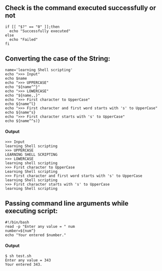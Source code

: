 ## Check is the command executed successfully or not
```
if [[ "$?" == "0" ]];then
  echo "Successfully executed"
else
  echo "Failed"
fi

```


## Converting the case of the String:
```
name='learning Shell scripting'
echo ">>> Input"
echo $name
echo ">>> UPPERCASE"
echo "${name^^}"
echo ">>> LOWERCASE"
echo "${name,,}"
echo ">>> First character to UpperCase"
echo ${name^l}
echo ">>> First character and first word starts with 's' to UpperCase"
echo ${name^s}
echo ">>> First character starts with 's' to UpperCase"
echo ${name^^s)}
```
#### Output
```
>>> Input
learning Shell scripting
>>> UPPERCASE
LEARNING SHELL SCRIPTING
>>> LOWERCASE
learning shell scripting
>>> First character to UpperCase
Learning Shell scripting
>>> First character and first word starts with 's' to UpperCase
learning Shell scripting
>>> First character starts with 's' to UpperCase
learning Shell scripting
```

## Passing command line arguments while executing script:
```
#!/bin/bash
read -p "Enter any value = " num
number=${num^}
echo "Your entered $number."
```
#### Output
```
$ sh test.sh
Enter any value = 343
Your entered 343.
```
